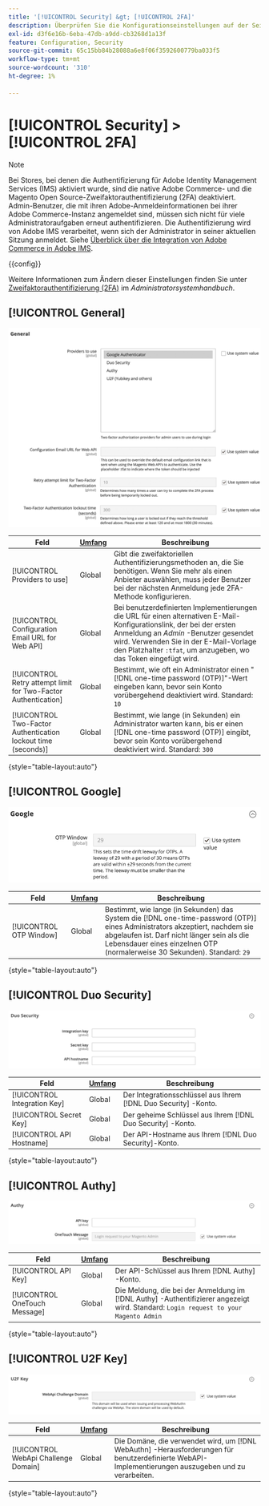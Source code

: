 ```yaml
---
title: '[!UICONTROL Security] &gt; [!UICONTROL 2FA]'
description: Überprüfen Sie die Konfigurationseinstellungen auf der Seite [!UICONTROL Security] &gt; [!UICONTROL 2FA] des Commerce-Administrators.
exl-id: d3f6e16b-6eba-47db-a9dd-cb3268d1a13f
feature: Configuration, Security
source-git-commit: 65c15bb84b28088a6e8f06f3592600779ba033f5
workflow-type: tm+mt
source-wordcount: '310'
ht-degree: 1%

---
```


# [!UICONTROL Security] > [!UICONTROL 2FA]

>[!NOTE]
>
>Bei Stores, bei denen die Authentifizierung für Adobe Identity Management Services (IMS) aktiviert wurde, sind die native Adobe Commerce- und die Magento Open Source-Zweifaktorauthentifizierung (2FA) deaktiviert. Admin-Benutzer, die mit ihren Adobe-Anmeldeinformationen bei ihrer Adobe Commerce-Instanz angemeldet sind, müssen sich nicht für viele Administratoraufgaben erneut authentifizieren. Die Authentifizierung wird von Adobe IMS verarbeitet, wenn sich der Administrator in seiner aktuellen Sitzung anmeldet. Siehe [Überblick über die Integration von Adobe Commerce in Adobe IMS](https://experienceleague.adobe.com/docs/commerce-admin/start/admin/ims/adobe-ims-integration-overview.html).

{{config}}

Weitere Informationen zum Ändern dieser Einstellungen finden Sie unter [Zweifaktorauthentifizierung (2FA)](../../systems/security-two-factor-authentication.md) im _Administratorsystemhandbuch_.

## [!UICONTROL General]

![Allgemein](./assets/2fa-general.png)<!-- zoom -->

| Feld | [Umfang](../../getting-started/websites-stores-views.md#scope-settings) | Beschreibung |
|--- |--- |--- |
| [!UICONTROL Providers to use] | Global | Gibt die zweifaktoriellen Authentifizierungsmethoden an, die Sie benötigen. Wenn Sie mehr als einen Anbieter auswählen, muss jeder Benutzer bei der nächsten Anmeldung jede 2FA-Methode konfigurieren. |
| [!UICONTROL Configuration Email URL for Web API] | Global | Bei benutzerdefinierten Implementierungen die URL für einen alternativen E-Mail-Konfigurationslink, der bei der ersten Anmeldung an _Admin_ -Benutzer gesendet wird. Verwenden Sie in der E-Mail-Vorlage den Platzhalter `:tfat`, um anzugeben, wo das Token eingefügt wird. |
| [!UICONTROL Retry attempt limit for Two-Factor Authentication] | Global | Bestimmt, wie oft ein Administrator einen &quot;[!DNL one-time password (OTP)]&quot;-Wert eingeben kann, bevor sein Konto vorübergehend deaktiviert wird. Standard: `10` |
| [!UICONTROL Two-Factor Authentication lockout time (seconds)] | Global | Bestimmt, wie lange (in Sekunden) ein Administrator warten kann, bis er einen [!DNL one-time password (OTP)] eingibt, bevor sein Konto vorübergehend deaktiviert wird. Standard: `300` |

{style="table-layout:auto"}

## [!UICONTROL Google]

![Google](./assets/2fa-google.png)<!-- zoom -->

| Feld | [Umfang](../../getting-started/websites-stores-views.md#scope-settings) | Beschreibung |
|--- |--- |--- |
| [!UICONTROL OTP Window] | Global | Bestimmt, wie lange (in Sekunden) das System die [!DNL one-time-password (OTP)] eines Administrators akzeptiert, nachdem sie abgelaufen ist. Darf nicht länger sein als die Lebensdauer eines einzelnen OTP (normalerweise 30 Sekunden). Standard: `29` |

{style="table-layout:auto"}

## [!UICONTROL Duo Security]

![Duo Sicherheit](./assets/2fa-duo-security.png)<!-- zoom -->

| Feld | [Umfang](../../getting-started/websites-stores-views.md#scope-settings) | Beschreibung |
|--- |--- |--- |
| [!UICONTROL Integration Key] | Global | Der Integrationsschlüssel aus Ihrem [!DNL Duo Security] -Konto. |
| [!UICONTROL Secret Key] | Global | Der geheime Schlüssel aus Ihrem [!DNL Duo Security] -Konto. |
| [!UICONTROL API Hostname] | Global | Der API-Hostname aus Ihrem [!DNL Duo Security]-Konto. |

{style="table-layout:auto"}

## [!UICONTROL Authy]

![Authy](./assets/2fa-authy.png)<!-- zoom -->

| Feld | [Umfang](../../getting-started/websites-stores-views.md#scope-settings) | Beschreibung |
|--- |--- |--- |
| [!UICONTROL API Key] | Global | Der API-Schlüssel aus Ihrem [!DNL Authy] -Konto. |
| [!UICONTROL OneTouch Message] | Global | Die Meldung, die bei der Anmeldung im [!DNL Authy] -Authentifizierer angezeigt wird. Standard: `Login request to your Magento Admin` |

{style="table-layout:auto"}

## [!UICONTROL U2F Key]

![U2F-Schlüssel](./assets/2fa-u2f-key.png)<!-- zoom -->

| Feld | [Umfang](../../getting-started/websites-stores-views.md#scope-settings) | Beschreibung |
|--- |--- |--- |
| [!UICONTROL WebApi Challenge Domain] | Global | Die Domäne, die verwendet wird, um [!DNL WebAuthn] -Herausforderungen für benutzerdefinierte WebAPI-Implementierungen auszugeben und zu verarbeiten. |

{style="table-layout:auto"}
